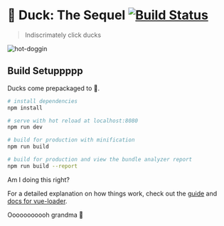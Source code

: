 # :duck: Duck: The Sequel [![Build Status](https://travis-ci.org/mattmatters/duck.svg?branch=master)](https://travis-ci.org/mattmatters/duck)

> Indiscrimately click ducks

![hot-doggin](https://media.giphy.com/media/3og0Ix3vPH4B2kqz04/giphy.gif)


## Build Setuppppp
Ducks come prepackaged to :duck:.

``` bash
# install dependencies
npm install

# serve with hot reload at localhost:8080
npm run dev

# build for production with minification
npm run build

# build for production and view the bundle analyzer report
npm run build --report
```

Am I doing this right?

For a detailed explanation on how things work, check out the [guide](http://vuejs-templates.github.io/webpack/) and [docs for vue-loader](http://vuejs.github.io/vue-loader).

Ooooooooooh grandma
:hotdog:
